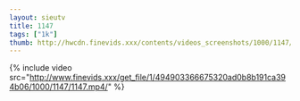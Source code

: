 ```yaml
--- 
layout: sieutv
title: 1147
tags: ["1k"]
thumb: http://hwcdn.finevids.xxx/contents/videos_screenshots/1000/1147/preview.mp4.jpg
---
```

{% include video src="http://www.finevids.xxx/get_file/1/494903366675320ad0b8b191ca394b06/1000/1147/1147.mp4/" %} 
